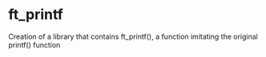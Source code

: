 # ft_printf
Creation of a library that contains ft_printf(), a function imitating the original printf() function
